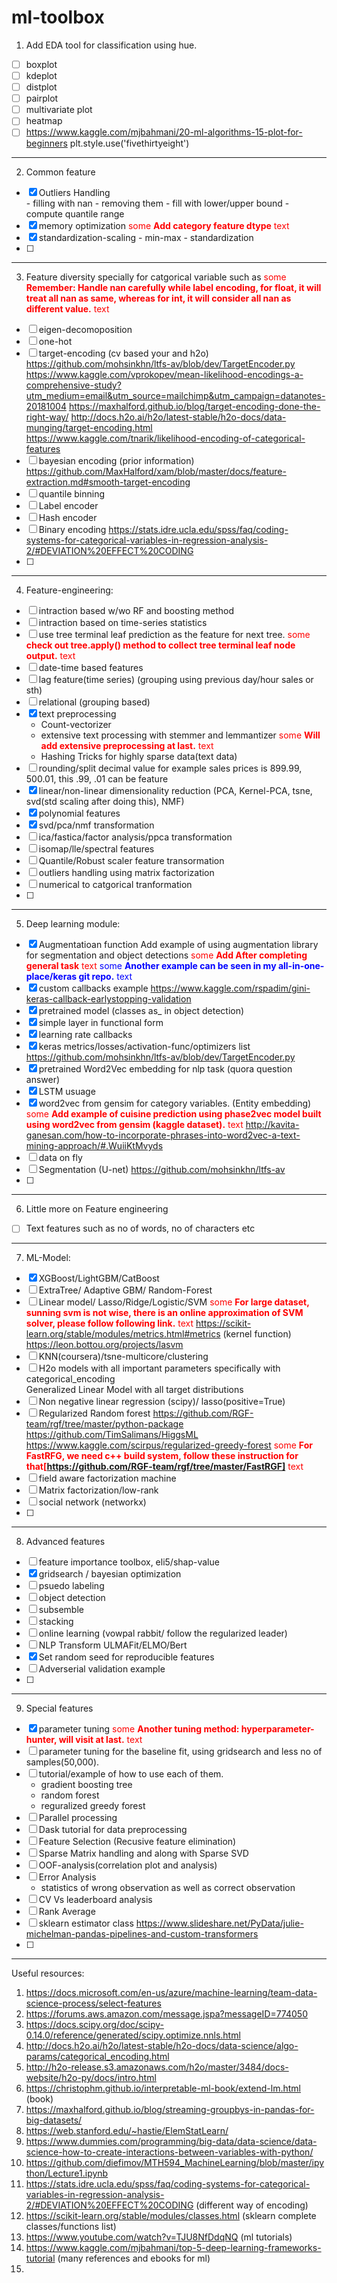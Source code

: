 # ml-toolbox

1. Add EDA tool for classification using hue.
- [ ] boxplot
- [ ] kdeplot
- [ ] distplot
- [ ] pairplot
- [ ] multivariate plot
- [ ] heatmap
- [ ] 
    https://www.kaggle.com/mjbahmani/20-ml-algorithms-15-plot-for-beginners
    plt.style.use('fivethirtyeight')
---

2. Common feature
- [x] Outliers Handling  
        - filling with nan
        - removing them
        - fill with lower/upper bound 
        - compute quantile range
- [x] memory optimization
    <span style="color:red">some **Add category feature dtype** text</span>
- [x] standardization-scaling
        - min-max
        - standardization
- [ ]  
  
---

3. Feature diversity specially for catgorical variable such as 
    <span style="color:red">some **Remember: Handle nan carefully while label encoding, for float, it will treat all nan as same, whereas for int, it will consider all nan as different value.** text</span>
- [ ] eigen-decomoposition
- [ ] one-hot
- [ ] target-encoding (cv based your and h2o)
    https://github.com/mohsinkhn/ltfs-av/blob/dev/TargetEncoder.py
    https://www.kaggle.com/vprokopev/mean-likelihood-encodings-a-comprehensive-study?utm_medium=email&utm_source=mailchimp&utm_campaign=datanotes-20181004
    https://maxhalford.github.io/blog/target-encoding-done-the-right-way/
    http://docs.h2o.ai/h2o/latest-stable/h2o-docs/data-munging/target-encoding.html
    https://www.kaggle.com/tnarik/likelihood-encoding-of-categorical-features
- [ ] bayesian encoding (prior information) 
        https://github.com/MaxHalford/xam/blob/master/docs/feature-extraction.md#smooth-target-encoding
- [ ] quantile binning
- [ ] Label encoder
- [ ] Hash encoder
- [ ] Binary encoding
    https://stats.idre.ucla.edu/spss/faq/coding-systems-for-categorical-variables-in-regression-analysis-2/#DEVIATION%20EFFECT%20CODING
- [ ] 

---

4. Feature-engineering:
- [ ] intraction based w/wo RF and boosting method
- [ ] intraction based on time-series statistics
- [ ] use tree terminal leaf prediction as the feature for next tree.
    <span style="color:red">some **check out tree.apply() method to collect tree terminal leaf node output.** text</span>
- [ ] date-time based features
- [ ] lag feature(time series) (grouping using previous day/hour sales or sth)
- [ ] relational (grouping based)
- [x] text preprocessing
    - Count-vectorizer
    - extensive text processing with stemmer and lemmantizer
    <span style="color:red">some **Will add extensive preprocessing at last.** text</span>
    - Hashing Tricks for highly sparse data(text data)
- [ ] rounding/split decimal value 
    for example sales prices is 899.99, 500.01, this .99, .01 can be feature
- [x] linear/non-linear dimensionality reduction (PCA, Kernel-PCA, tsne, svd(std scaling after doing this), NMF)
- [x] polynomial features
- [x] svd/pca/nmf transformation
- [ ] ica/fastica/factor analysis/ppca transformation
- [ ] isomap/lle/spectral features
- [ ] Quantile/Robust scaler feature transormation
- [ ] outliers handling using matrix factorization
- [ ] numerical to catgorical tranformation
- [ ] 

---
 
<!-- 
[click on this link](#my-multi-word-header)
### My Multi Word Header -->
<!-- [just](#like-this-one) -->

5. Deep learning module:
- [x] Augmentatioan function
    Add example of using augmentation library for segmentation and object detections
    <span style="color:red">some **Add After completing general task** text</span>
    <span style="color:blue">some **Another example can be seen in my all-in-one-place/keras git repo.** text</span>
- [x] custom callbacks example
    https://www.kaggle.com/rspadim/gini-keras-callback-earlystopping-validation
- [x] pretrained model (classes as_ in object detection)
- [x] simple layer in functional form
- [x] learning rate callbacks
- [x] keras metrics/losses/activation-func/optimizers list
    https://github.com/mohsinkhn/ltfs-av/blob/dev/TargetEncoder.py
- [x] pretrained Word2Vec embedding for nlp task (quora question answer)
- [x] LSTM usuage
- [x] word2vec from gensim for category variables. (Entity embedding)
    <span style="color:red">some **Add example of cuisine prediction using phase2vec model built using word2vec from gensim (kaggle dataset).** text</span>
    http://kavita-ganesan.com/how-to-incorporate-phrases-into-word2vec-a-text-mining-approach/#.WuiiKtMvyds
- [ ] data on fly 
- [ ] Segmentation (U-net)
    https://github.com/mohsinkhn/ltfs-av
- [ ] 

---

6. Little more on Feature engineering
-[ ] Text features such as no of words, no of characters etc


---

7. ML-Model:
- [x] XGBoost/LightGBM/CatBoost
- [ ] ExtraTree/ Adaptive GBM/ Random-Forest
- [ ] Linear model/ Lasso/Ridge/Logistic/SVM
    <span style="color:red">some **For large dataset, sunning svm is not wise, there is an online approximation of SVM solver, please follow following link.** text</span>
    https://scikit-learn.org/stable/modules/metrics.html#metrics (kernel function)
    https://leon.bottou.org/projects/lasvm
- [ ] KNN(coursera)/tsne-multicore/clustering
- [ ] H2o models with all important parameters specifically with categorical_encoding        
    Generalized Linear Model with all target distributions
- [ ] Non negative linear regression (scipy)/ lasso(positive=True)
- [ ] Regularized Random forest
    https://github.com/RGF-team/rgf/tree/master/python-package
    https://github.com/TimSalimans/HiggsML
    https://www.kaggle.com/scirpus/regularized-greedy-forest
    <span style="color:red">some **For FastRFG, we need c++ build system, follow these instruction for that[https://github.com/RGF-team/rgf/tree/master/FastRGF]** text</span>
- [ ] field aware factorization machine
- [ ] Matrix factorization/low-rank
- [ ] social network (networkx)
- [ ]
---

8. Advanced features
- [ ] feature importance toolbox, eli5/shap-value
- [x] gridsearch / bayesian optimization
- [ ] psuedo labeling
- [ ] object detection
- [ ] subsemble
- [ ] stacking
- [ ] online learning (vowpal rabbit/ follow the regularized leader)
- [ ] NLP Transform ULMAFit/ELMO/Bert
- [x] Set random seed for reproducible features
- [ ] Adverserial validation example
- [ ] 
  
---

9. Special features
- [x] parameter tuning
    <span style="color:red">some **Another tuning method: hyperparameter-hunter, will visit at last.** text</span>
- [ ] parameter tuning for the baseline fit, using gridsearch and less no of samples(50,000).
- [ ] tutorial/example of how to use each of them.
    * gradient boosting tree
    * random forest
    * reguralized greedy forest
- [ ] Parallel processing
- [ ] Dask tutorial for data preprocessing
- [ ] Feature Selection (Recusive feature elimination)
- [ ] Sparse Matrix handling and along with Sparse SVD
- [ ] OOF-analysis(correlation plot and analysis)
- [ ] Error Analysis
    - statistics of wrong observation as well as correct observation
- [ ] CV Vs leaderboard analysis
- [ ] Rank Average
- [ ] sklearn estimator class
    https://www.slideshare.net/PyData/julie-michelman-pandas-pipelines-and-custom-transformers
- [ ] 

---

Useful resources:
1. https://docs.microsoft.com/en-us/azure/machine-learning/team-data-science-process/select-features
2. https://forums.aws.amazon.com/message.jspa?messageID=774050
3. https://docs.scipy.org/doc/scipy-0.14.0/reference/generated/scipy.optimize.nnls.html
4. http://docs.h2o.ai/h2o/latest-stable/h2o-docs/data-science/algo-params/categorical_encoding.html
5. http://h2o-release.s3.amazonaws.com/h2o/master/3484/docs-website/h2o-py/docs/intro.html
6. https://christophm.github.io/interpretable-ml-book/extend-lm.html (book)
7. https://maxhalford.github.io/blog/streaming-groupbys-in-pandas-for-big-datasets/
8. https://web.stanford.edu/~hastie/ElemStatLearn/
9. https://www.dummies.com/programming/big-data/data-science/data-science-how-to-create-interactions-between-variables-with-python/
10. https://github.com/diefimov/MTH594_MachineLearning/blob/master/ipython/Lecture1.ipynb
11. https://stats.idre.ucla.edu/spss/faq/coding-systems-for-categorical-variables-in-regression-analysis-2/#DEVIATION%20EFFECT%20CODING (different way of encoding)
12. https://scikit-learn.org/stable/modules/classes.html (sklearn complete classes/functions list)
13. https://www.youtube.com/watch?v=TJU8NfDdqNQ (ml tutorials)
14. https://www.kaggle.com/mjbahmani/top-5-deep-learning-frameworks-tutorial (many references and ebooks for ml)
15. 


